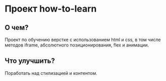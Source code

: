 # **Проект how-to-learn**

## О чем?

Проект по обучению верстке с использованием html и css, в том числе методов iframe, абсолютного позиционирования, flex и анимации.

## Что улучшить?

Поработать над стилизацией и контентом.